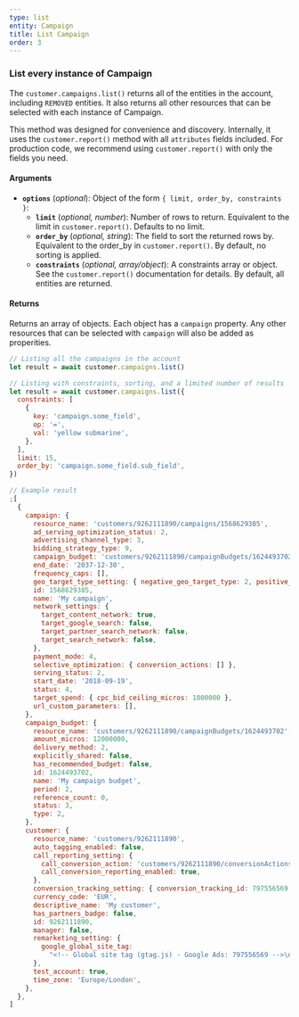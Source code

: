 ```yaml
---
type: list
entity: Campaign
title: List Campaign
order: 3
---
```


### List every instance of Campaign

The `customer.campaigns.list()` returns all of the entities in the account, including `REMOVED` entities. It also returns all other resources that can be selected with each instance of Campaign.

This method was designed for convenience and discovery. Internally, it uses the `customer.report()` method with all `attributes` fields included. For production code, we recommend using `customer.report()` with only the fields you need.

#### Arguments

- **`options`** (_optional_): Object of the form `{ limit, order_by, constraints }`:
  - **`limit`** (_optional, number_): Number of rows to return. Equivalent to the limit in `customer.report()`. Defaults to no limit.
  - **`order_by`** (_optional, string_): The field to sort the returned rows by. Equivalent to the order_by in `customer.report()`. By default, no sorting is applied.
  - **`constraints`** (_optional, array/object_): A constraints array or object. See the `customer.report()` documentation for details. By default, all entities are returned.

#### Returns

Returns an array of objects.
Each object has a `campaign` property. Any other resources that can be selected with `campaign` will also be added as properities.

```javascript
// Listing all the campaigns in the account
let result = await customer.campaigns.list()

// Listing with constraints, sorting, and a limited number of results
let result = await customer.campaigns.list({
  constraints: [
    {
      key: 'campaign.some_field',
      op: '=',
      val: 'yellow submarine',
    },
  ],
  limit: 15,
  order_by: 'campaign.some_field.sub_field',
})
```

```javascript
// Example result
;[
  {
    campaign: {
      resource_name: 'customers/9262111890/campaigns/1568629385',
      ad_serving_optimization_status: 2,
      advertising_channel_type: 3,
      bidding_strategy_type: 9,
      campaign_budget: 'customers/9262111890/campaignBudgets/1624493702',
      end_date: '2037-12-30',
      frequency_caps: [],
      geo_target_type_setting: { negative_geo_target_type: 2, positive_geo_target_type: 2 },
      id: 1568629385,
      name: 'My campaign',
      network_settings: {
        target_content_network: true,
        target_google_search: false,
        target_partner_search_network: false,
        target_search_network: false,
      },
      payment_mode: 4,
      selective_optimization: { conversion_actions: [] },
      serving_status: 2,
      start_date: '2018-09-19',
      status: 4,
      target_spend: { cpc_bid_ceiling_micros: 1000000 },
      url_custom_parameters: [],
    },
    campaign_budget: {
      resource_name: 'customers/9262111890/campaignBudgets/1624493702',
      amount_micros: 12000000,
      delivery_method: 2,
      explicitly_shared: false,
      has_recommended_budget: false,
      id: 1624493702,
      name: 'My campaign budget',
      period: 2,
      reference_count: 0,
      status: 3,
      type: 2,
    },
    customer: {
      resource_name: 'customers/9262111890',
      auto_tagging_enabled: false,
      call_reporting_setting: {
        call_conversion_action: 'customers/9262111890/conversionActions/179',
        call_conversion_reporting_enabled: true,
      },
      conversion_tracking_setting: { conversion_tracking_id: 797556569 },
      currency_code: 'EUR',
      descriptive_name: 'My customer',
      has_partners_badge: false,
      id: 9262111890,
      manager: false,
      remarketing_setting: {
        google_global_site_tag:
          "<!-- Global site tag (gtag.js) - Google Ads: 797556569 -->\n<script async src=\"https://www.googletagmanager.com/gtag/js?id=AW-797556569\"></script>\n<script>\n  window.dataLayer = window.dataLayer || [];\n  function gtag(){dataLayer.push(arguments);}\n  gtag('js', new Date());\n\n  gtag('config', 'AW-797556569');\n</script>\n",
      },
      test_account: true,
      time_zone: 'Europe/London',
    },
  },
]
```
